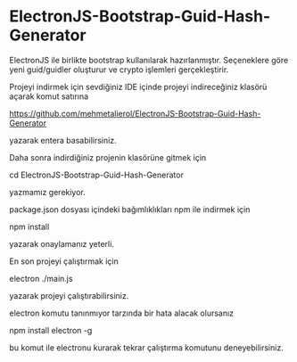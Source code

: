 # ElectronJS-Bootstrap-Guid-Hash-Generator
ElectronJS ile birlikte bootstrap kullanılarak hazırlanmıştır. Seçeneklere göre yeni guid/guidler oluşturur ve crypto işlemleri gerçekleştirir.

Projeyi indirmek için sevdiğiniz IDE içinde projeyi indireceğiniz klasörü açarak komut satırına

https://github.com/mehmetalierol/ElectronJS-Bootstrap-Guid-Hash-Generator

yazarak entera basabilirsiniz.

Daha sonra indirdiğiniz projenin klasörüne gitmek için

cd ElectronJS-Bootstrap-Guid-Hash-Generator

yazmamız gerekiyor.

package.json dosyası içindeki bağımlıklıkları npm ile indirmek için 

npm install 

yazarak onaylamanız yeterli.

En son projeyi çalıştırmak için

electron ./main.js 

yazarak projeyi çalıştırabilirsiniz.

electron komutu tanınmıyor tarzında bir hata alacak olursanız 

npm install electron -g

bu komut ile electronu kurarak tekrar çalıştırma komutunu deneyebilirsiniz.
